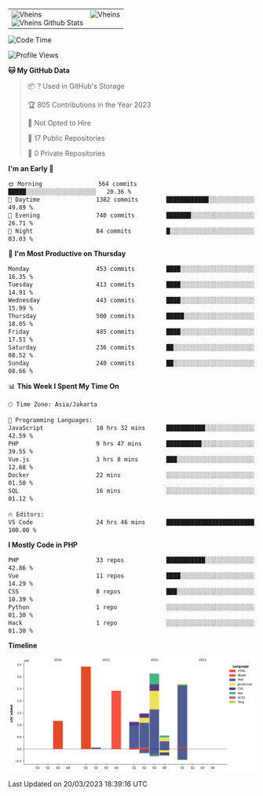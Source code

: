<table>
  <tr>
    <td valign="top">
      <img src="https://github-readme-streak-stats.herokuapp.com/?user=Vheins&" alt="Vheins" /><br/>
      <img src="https://github-readme-stats.vercel.app/api?username=vheins&count_private=true&show_icons=true" alt="Vheins Github Stats">
    </td>
    <td valign="top">
      <img src="https://github-readme-stats.vercel.app/api/top-langs/?username=Vheins&count_private=true" alt="Vheins" /><br/>
    </td>
  </tr>
</table>

<!--START_SECTION:waka-->
![Code Time](http://img.shields.io/badge/Code%20Time-62%20hrs%2059%20mins-blue)

![Profile Views](http://img.shields.io/badge/Profile%20Views-23-blue)

**🐱 My GitHub Data** 

> 📦 ? Used in GitHub's Storage 
 > 
> 🏆 805 Contributions in the Year 2023
 > 
> 🚫 Not Opted to Hire
 > 
> 📜 17 Public Repositories 
 > 
> 🔑 0 Private Repositories 
 > 
**I'm an Early 🐤** 

```text
🌞 Morning                564 commits         █████░░░░░░░░░░░░░░░░░░░░   20.36 % 
🌆 Daytime                1382 commits        ████████████░░░░░░░░░░░░░   49.89 % 
🌃 Evening                740 commits         ███████░░░░░░░░░░░░░░░░░░   26.71 % 
🌙 Night                  84 commits          █░░░░░░░░░░░░░░░░░░░░░░░░   03.03 % 
```
📅 **I'm Most Productive on Thursday** 

```text
Monday                   453 commits         ████░░░░░░░░░░░░░░░░░░░░░   16.35 % 
Tuesday                  413 commits         ████░░░░░░░░░░░░░░░░░░░░░   14.91 % 
Wednesday                443 commits         ████░░░░░░░░░░░░░░░░░░░░░   15.99 % 
Thursday                 500 commits         █████░░░░░░░░░░░░░░░░░░░░   18.05 % 
Friday                   485 commits         ████░░░░░░░░░░░░░░░░░░░░░   17.51 % 
Saturday                 236 commits         ██░░░░░░░░░░░░░░░░░░░░░░░   08.52 % 
Sunday                   240 commits         ██░░░░░░░░░░░░░░░░░░░░░░░   08.66 % 
```


📊 **This Week I Spent My Time On** 

```text
🕑︎ Time Zone: Asia/Jakarta

💬 Programming Languages: 
JavaScript               10 hrs 32 mins      ███████████░░░░░░░░░░░░░░   42.59 % 
PHP                      9 hrs 47 mins       ██████████░░░░░░░░░░░░░░░   39.55 % 
Vue.js                   3 hrs 8 mins        ███░░░░░░░░░░░░░░░░░░░░░░   12.68 % 
Docker                   22 mins             ░░░░░░░░░░░░░░░░░░░░░░░░░   01.50 % 
SQL                      16 mins             ░░░░░░░░░░░░░░░░░░░░░░░░░   01.12 % 

🔥 Editors: 
VS Code                  24 hrs 46 mins      █████████████████████████   100.00 % 
```

**I Mostly Code in PHP** 

```text
PHP                      33 repos            ███████████░░░░░░░░░░░░░░   42.86 % 
Vue                      11 repos            ████░░░░░░░░░░░░░░░░░░░░░   14.29 % 
CSS                      8 repos             ███░░░░░░░░░░░░░░░░░░░░░░   10.39 % 
Python                   1 repo              ░░░░░░░░░░░░░░░░░░░░░░░░░   01.30 % 
Hack                     1 repo              ░░░░░░░░░░░░░░░░░░░░░░░░░   01.30 % 
```



**Timeline**

![Lines of Code chart](https://raw.githubusercontent.com/vheins/vheins/main/assets/bar_graph.png)


 Last Updated on 20/03/2023 18:39:16 UTC
<!--END_SECTION:waka-->
